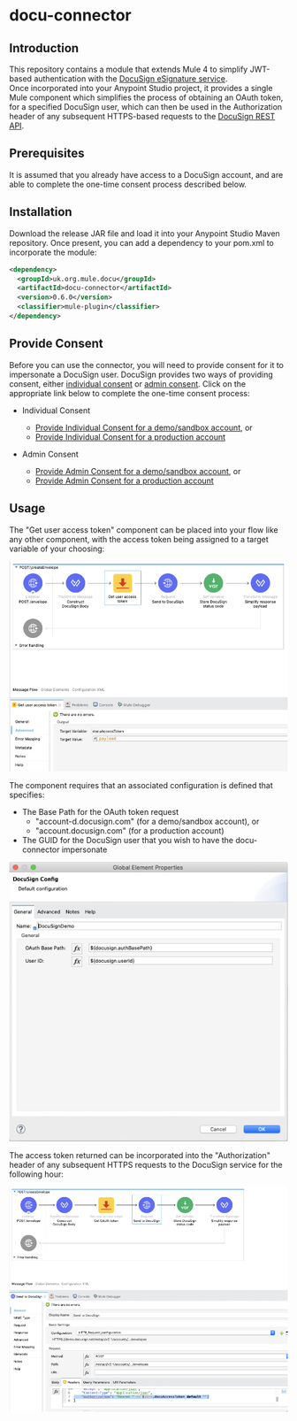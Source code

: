 # docu-connector
## Introduction

This repository contains a module that extends Mule 4 to simplify JWT-based authentication with the [DocuSign eSignature service](https://www.docusign.com/products/electronic-signature).  
Once incorporated into your Anypoint Studio project, it provides a single Mule component which simplifies the process of obtaining an OAuth token, for a specified DocuSign user, which can then be used in the Authorization header of any subsequent HTTPS-based requests to the [DocuSign REST API](https://developers.docusign.com/esign-rest-api).

## Prerequisites

It is assumed that you already have access to a DocuSign account, and are able to complete the one-time consent process described below.

## Installation

Download the release JAR file and load it into your Anypoint Studio Maven repository.
Once present, you can add a dependency to your pom.xml to incorporate the module:

```xml
<dependency>  
  <groupId>uk.org.mule.docu</groupId>  
  <artifactId>docu-connector</artifactId>  
  <version>0.6.0</version>  
  <classifier>mule-plugin</classifier>  
</dependency>  
```

## Provide Consent

Before you can use the connector, you will need to provide consent for it to impersonate a DocuSign user. DocuSign provides two ways of providing consent, either [individual consent](https://developers.docusign.com/platform/auth/consent/obtaining-individual-consent) or [admin consent](https://developers.docusign.com/platform/auth/consent/obtaining-admin-consent-external/). Click on the appropriate link below to complete the one-time consent process:

+ Individual Consent
    + [Provide Individual Consent for a demo/sandbox account](https://account-d.docusign.com/oauth/auth?response_type=code&scope=signature%20impersonation&client_id=480bf239-9265-4f94-a333-5b1eebde0300&redirect_uri=https://www.mule.org.uk/docu-connector/), or
    + [Provide Individual Consent for a production account](https://account.docusign.com/oauth/auth?response_type=code&scope=signature%20impersonation&client_id=480bf239-9265-4f94-a333-5b1eebde0300&redirect_uri=https://www.mule.org.uk/docu-connector/)

+ Admin Consent
    + [Provide Admin Consent for a demo/sandbox account](https://account-d.docusign.com/oauth/auth?response_type=code&scope=openid&client_id=480bf239-9265-4f94-a333-5b1eebde0300&redirect_uri=https://www.mule.org.uk/docu-connector/&admin_consent_scope=signature%20impersonation), or
    + [Provide Admin Consent for a production account](https://account-d.docusign.com/oauth/auth?response_type=code&scope=openid&client_id=480bf239-9265-4f94-a333-5b1eebde0300&redirect_uri=https://www.mule.org.uk/docu-connector/&admin_consent_scope=signature%20impersonation)

## Usage
The "Get user access token" component can be placed into your flow like any other component, with the access token being assigned to a target variable of your choosing:

![Get user access token target](/images/get-user-access-token-target.png)

The component requires that an associated configuration is defined that specifies:

+ The Base Path for the OAuth token request
    + "account-d.docusign.com" (for a demo/sandbox account), or
    + "account.docusign.com" (for a production account)
+ The GUID for the DocuSign user that you wish to have the docu-connector impersonate

![DocuSign Config](/images/docusign-config.png)

The access token returned can be incorporated into the "Authorization" header of any subsequent HTTPS requests to the DocuSign service for the following hour:

![HTTP Authorization Header](/images/http-authorized-request.png)
